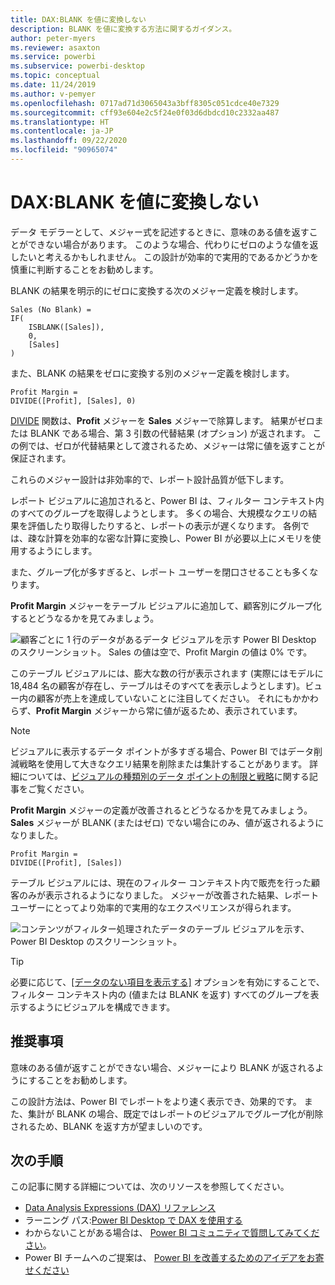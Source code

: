 ```yaml
---
title: DAX:BLANK を値に変換しない
description: BLANK を値に変換する方法に関するガイダンス。
author: peter-myers
ms.reviewer: asaxton
ms.service: powerbi
ms.subservice: powerbi-desktop
ms.topic: conceptual
ms.date: 11/24/2019
ms.author: v-pemyer
ms.openlocfilehash: 0717ad71d3065043a3bff8305c051cdce40e7329
ms.sourcegitcommit: cff93e604e2c5f24e0f03d6dbdcd10c2332aa487
ms.translationtype: HT
ms.contentlocale: ja-JP
ms.lasthandoff: 09/22/2020
ms.locfileid: "90965074"
---
```

# <a name="dax-avoid-converting-blanks-to-values"></a>DAX:BLANK を値に変換しない

データ モデラーとして、メジャー式を記述するときに、意味のある値を返すことができない場合があります。 このような場合、代わりにゼロのような値を返したいと考えるかもしれません。 この設計が効率的で実用的であるかどうかを慎重に判断することをお勧めします。

BLANK の結果を明示的にゼロに変換する次のメジャー定義を検討します。

```dax
Sales (No Blank) =
IF(
    ISBLANK([Sales]),
    0,
    [Sales]
)
```

また、BLANK の結果をゼロに変換する別のメジャー定義を検討します。

```dax
Profit Margin =
DIVIDE([Profit], [Sales], 0)
```

[DIVIDE](/dax/divide-function-dax) 関数は、**Profit** メジャーを **Sales** メジャーで除算します。 結果がゼロまたは BLANK である場合、第 3 引数の代替結果 (オプション) が返されます。 この例では、ゼロが代替結果として渡されるため、メジャーは常に値を返すことが保証されます。

これらのメジャー設計は非効率的で、レポート設計品質が低下します。

レポート ビジュアルに追加されると、Power BI は、フィルター コンテキスト内のすべてのグループを取得しようとします。 多くの場合、大規模なクエリの結果を評価したり取得したりすると、レポートの表示が遅くなります。 各例では、疎な計算を効率的な密な計算に変換し、Power BI が必要以上にメモリを使用するようにします。

また、グループ化が多すぎると、レポート ユーザーを閉口させることも多くなります。

**Profit Margin** メジャーをテーブル ビジュアルに追加して、顧客別にグループ化するとどうなるかを見てみましょう。

![顧客ごとに 1 行のデータがあるデータ ビジュアルを示す Power BI Desktop のスクリーンショット。 Sales の値は空で、Profit Margin の値は 0% です。 ](media/dax-avoid-converting-blank/table-visual-poor.png)

このテーブル ビジュアルには、膨大な数の行が表示されます (実際にはモデルに 18,484 名の顧客が存在し、テーブルはそのすべてを表示しようとします)。ビュー内の顧客が売上を達成していないことに注目してください。 それにもかかわらず、**Profit Margin** メジャーから常に値が返るため、表示されています。

> [!NOTE]
> ビジュアルに表示するデータ ポイントが多すぎる場合、Power BI ではデータ削減戦略を使用して大きなクエリ結果を削除または集計することがあります。 詳細については、[ビジュアルの種類別のデータ ポイントの制限と戦略](../visuals/power-bi-data-points.md)に関する記事をご覧ください。

**Profit Margin** メジャーの定義が改善されるとどうなるかを見てみましょう。 **Sales** メジャーが BLANK (またはゼロ) でない場合にのみ、値が返されるようになりました。

```dax
Profit Margin =
DIVIDE([Profit], [Sales])
```

テーブル ビジュアルには、現在のフィルター コンテキスト内で販売を行った顧客のみが表示されるようになりました。 メジャーが改善された結果、レポート ユーザーにとってより効率的で実用的なエクスペリエンスが得られます。

![コンテンツがフィルター処理されたデータのテーブル ビジュアルを示す、Power BI Desktop のスクリーンショット。](media/dax-avoid-converting-blank/table-visual-good.png)

> [!TIP]
> 必要に応じて、[[データのない項目を表示する]](../create-reports/desktop-show-items-no-data.md) オプションを有効にすることで、フィルター コンテキスト内の (値または BLANK を返す) すべてのグループを表示するようにビジュアルを構成できます。

## <a name="recommendation"></a>推奨事項

意味のある値が返すことができない場合、メジャーにより BLANK が返されるようにすることをお勧めします。

この設計方法は、Power BI でレポートをより速く表示でき、効果的です。 また、集計が BLANK の場合、既定ではレポートのビジュアルでグループ化が削除されるため、BLANK を返す方が望ましいのです。

## <a name="next-steps"></a>次の手順

この記事に関する詳細については、次のリソースを参照してください。

- [Data Analysis Expressions (DAX) リファレンス](/dax/)
- ラーニング パス:[Power BI Desktop で DAX を使用する](/learn/paths/dax-power-bi/)
- わからないことがある場合は、 [Power BI コミュニティで質問してみてください](https://community.powerbi.com/)。
- Power BI チームへのご提案は、 [Power BI を改善するためのアイデアをお寄せください](https://ideas.powerbi.com)